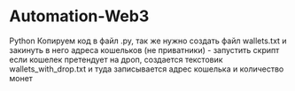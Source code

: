 # Automation-Web3
Python
Копируем код в файл .py, так же нужно создать файл wallets.txt и закинуть в него адреса кошельков (не приватники) - запустить скрипт
если кошелек претендует на дроп, создается текстовик wallets_with_drop.txt и туда записывается адрес кошелька и количество монет 
